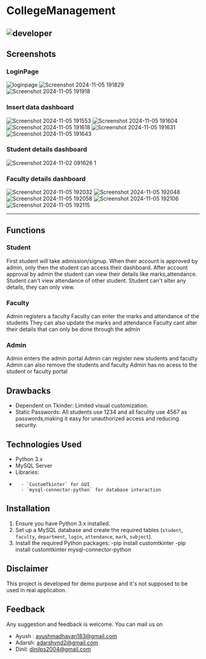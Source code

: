 # CollegeManagement
![developer](https://img.shields.io/badge/Developed%20By%20%3A-Adarsh%20Vinod,%20Ayush%20Madhavan,%20Dinil%20PS-red)
---
## Screenshots
### LoginPage
![loginpage](https://github.com/user-attachments/assets/81816daf-ed0f-401f-82ea-aca0c2ab608b)
![Screenshot 2024-11-05 191829](https://github.com/user-attachments/assets/5bcf0758-ea07-4306-bb50-42e5ba192f38)
![Screenshot 2024-11-05 191918](https://github.com/user-attachments/assets/da04a817-d2da-4ce2-b9dc-66ac11885551)
### Insert data dashboard
![Screenshot 2024-11-05 191553](https://github.com/user-attachments/assets/9dc26d39-c8fd-4b35-8c1a-773e5d280ab4)
![Screenshot 2024-11-05 191604](https://github.com/user-attachments/assets/22c3109a-79f9-412a-9b3c-ea996ea15327)
![Screenshot 2024-11-05 191618](https://github.com/user-attachments/assets/95148200-763a-4a93-a8dc-e6b5ee8a76c6)
![Screenshot 2024-11-05 191631](https://github.com/user-attachments/assets/648f7b32-1e94-4023-afef-3b06d23eddee)
![Screenshot 2024-11-05 191643](https://github.com/user-attachments/assets/d484a7b1-3b50-4280-a1e3-66041936e780)
### Student details dashboard
![Screenshot 2024-11-02 091626 1](https://github.com/user-attachments/assets/aee39b4b-a9e3-4a32-b6d2-9998d524032b)
### Faculty details dashboard
![Screenshot 2024-11-05 192032](https://github.com/user-attachments/assets/436f8488-c2c7-4861-ad69-c643ef61677b)
![Screenshot 2024-11-05 192048](https://github.com/user-attachments/assets/b8fb655b-9e71-4ee4-8b72-fd17e2aa89e0)
![Screenshot 2024-11-05 192058](https://github.com/user-attachments/assets/1e80d544-88e1-4c5d-875e-9daf9a98b3f2)
![Screenshot 2024-11-05 192106](https://github.com/user-attachments/assets/d4007532-82e9-48d9-93f1-f5235247b8f6)
![Screenshot 2024-11-05 192115](https://github.com/user-attachments/assets/9fe68a52-5750-4fa9-bf1c-cf1b4fcfbdd4)

---

## Functions
### Student
First student will take admission/signup.
When their account is approved by admin, only then the student can access their dashboard.
After account approval by admin the student can view their details like marks,attendance.
Student can't view attendance of other student.
Student can't alter any details, they can only view.

### Faculty
Admin registers a faculty 
Faculty can enter the marks and attendance of the students
They can also update the marks and attendance
Faculty cant alter their details that can only be done through the admin
### Admin
Admin enters the admin portal 
Admin can register new students and faculty
Admin can also remove the students and faculty 
Admin has no acess to the student or faculty portal 

## Drawbacks
- Dependent on Tkinder: Limited visual customization.
- Static Passwords: All students use 1234 and all faculity use 4567 as passwords,making it easy for unauthorized access and reducing security.

## Technologies Used
- Python 3.x
- MySQL Server
- Libraries:
- ```
    - `CustomTkinter` for GUI
    - `mysql-connector-python` for database interaction

## Installation
1. Ensure you have Python 3.x installed.
2. Set up a MySQL database and create the required tables (`student`, `faculty`, `department`, `login`, `attendance`, `mark`, `subject`).
3. Install the required Python packages:
    -pip install customtkinter
    -pip install customtkinter mysql-connector-python

## Disclaimer
This project is developed for demo purpose and it's not supposed to be used in real application.

## Feedback
Any suggestion and feedback is welcome. You can mail us on
- Ayush : ayushmadhavan183@gmail.com
- Adarsh: adarshvnd2@gmail.com
- Dinil: dinilps2004@gmail.com
